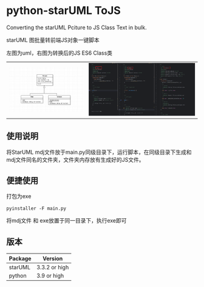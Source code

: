 # python-starUML ToJS
Converting the starUML  Pciture to JS Class Text  in bulk.

starUML 图批量转前端JS对象一键脚本

左图为uml，右图为转换后的JS ES6 Class类

|                                                              |                                                              |
| ------------------------------------------------------------ | ------------------------------------------------------------ |
| ![image-20231029104627789](./assets/image-20231029104627789.png) | ![image-20231029105212696](./assets/image-20231029105212696.png) |

## 使用说明

将StarUML mdj文件放于main.py同级目录下，运行脚本，在同级目录下生成和mdj文件同名的文件夹，文件夹内存放有生成好的JS文件。



## 便捷使用
打包为exe
```text
pyinstaller -F main.py
```
将mdj文件 和 exe放置于同一目录下，执行exe即可


## 版本

| Package | Version       |
| ------- | ------------- |
| starUML | 3.3.2 or high |
| python  | 3.9 or high   |



